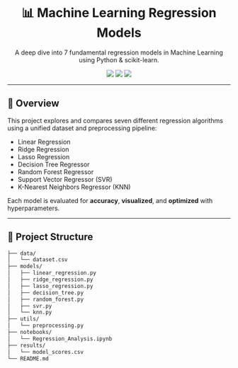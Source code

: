 <h1 align="center">📊 Machine Learning Regression Models</h1>
<p align="center">
  A deep dive into 7 fundamental regression models in Machine Learning using Python & scikit-learn.
</p>

<p align="center">
  <img src="https://img.shields.io/badge/Python-3.8%2B-blue?logo=python" />
  <img src="https://img.shields.io/badge/scikit--learn-1.1+-F7931E?logo=scikit-learn" />
  <img src="https://img.shields.io/badge/Machine%20Learning-Regression-ff69b4" />
</p>

---

## 🧠 Overview

This project explores and compares seven different regression algorithms using a unified dataset and preprocessing pipeline:

- Linear Regression
- Ridge Regression
- Lasso Regression
- Decision Tree Regressor
- Random Forest Regressor
- Support Vector Regressor (SVR)
- K-Nearest Neighbors Regressor (KNN)

Each model is evaluated for **accuracy**, **visualized**, and **optimized** with hyperparameters.

---

## 📁 Project Structure

```bash
├── data/
│   └── dataset.csv
├── models/
│   ├── linear_regression.py
│   ├── ridge_regression.py
│   ├── lasso_regression.py
│   ├── decision_tree.py
│   ├── random_forest.py
│   ├── svr.py
│   └── knn.py
├── utils/
│   └── preprocessing.py
├── notebooks/
│   └── Regression_Analysis.ipynb
├── results/
│   └── model_scores.csv
└── README.md
